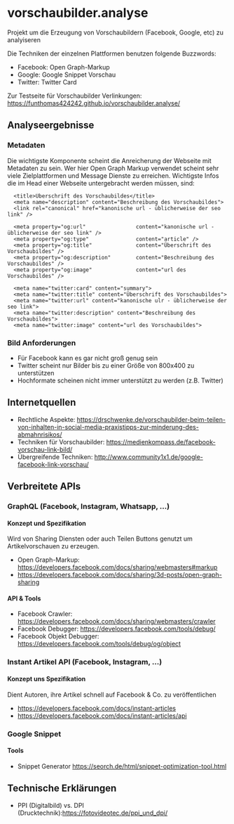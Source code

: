 # vorschaubilder.analyse
Projekt um die Erzeugung von Vorschaubildern (Facebook, Google, etc) zu analyiseren

Die Techniken der einzelnen Plattformen benutzen folgende Buzzwords:

* Facebook: Open Graph-Markup
* Google: Google Snippet Vorschau
* Twitter: Twitter Card


Zur Testseite für Vorschaubilder Verlinkungen: https://funthomas424242.github.io/vorschaubilder.analyse/

## Analyseergebnisse

### Metadaten
Die wichtigste Komponente scheint die Anreicherung der Webseite mit Metadaten zu sein. Wer hier Open Graph Markup verwendet scheint sehr viele Zielplattformen und Message Dienste zu erreichen. Wichtigste Infos die im Head einer Webseite untergebracht werden müssen, sind:

~~~~
  <title>Überschrift des Vorschaubildes</title>
  <meta name="description" content="Beschreibung des Vorschaubildes">
  <link rel="canonical" href="kanonische url - üblicherweise der seo link" />

  <meta property="og:url"                content="kanonische url - üblicherweise der seo link" />
  <meta property="og:type"               content="article" />
  <meta property="og:title"              content="Überschrift des Vorschaubildes" />
  <meta property="og:description"        content="Beschreibung des Vorschaubildes" />
  <meta property="og:image"              content="url des Vorschaubildes" />
  
  <meta name="twitter:card" content="summary">
  <meta name="twitter:title" content="Überschrift des Vorschaubildes">
  <meta name="twitter:url" content="kanonische ulr - üblicherweise der seo link">
  <meta name="twitter:description" content="Beschreibung des Vorschaubildes">
  <meta name="twitter:image" content="url des Vorschaubildes">
~~~~

### Bild Anforderungen

* Für Facebook kann es gar nicht groß genug sein
* Twitter scheint nur Bilder bis zu einer Größe von 800x400 zu unterstützen
* Hochformate scheinen nicht immer unterstützt zu werden (z.B. Twitter)


## Internetquellen

* Rechtliche Aspekte: https://drschwenke.de/vorschaubilder-beim-teilen-von-inhalten-in-social-media-praxistipps-zur-minderung-des-abmahnrisikos/
* Techniken für Vorschaubilder: https://medienkompass.de/facebook-vorschau-link-bild/
* Übergreifende Techniken: http://www.community1x1.de/google-facebook-link-vorschau/

## Verbreitete APIs
### GraphQL (Facebook, Instagram, Whatsapp, ...) 
#### Konzept und Spezifikation
Wird von Sharing Diensten oder auch Teilen Buttons genutzt um Artikelvorschauen zu erzeugen. 
* Open Graph-Markup: https://developers.facebook.com/docs/sharing/webmasters#markup
* https://developers.facebook.com/docs/sharing/3d-posts/open-graph-sharing

#### API & Tools 

* Facebook Crawler: https://developers.facebook.com/docs/sharing/webmasters/crawler
* Facebook Debugger: https://developers.facebook.com/tools/debug/ 
* Facebook Objekt Debugger: https://developers.facebook.com/tools/debug/og/object

### Instant Artikel API (Facebook, Instagram, ...)
#### Konzept uns Spezifikation
Dient Autoren, ihre Artikel schnell auf Facebook & Co. zu veröffentlichen
* https://developers.facebook.com/docs/instant-articles
* https://developers.facebook.com/docs/instant-articles/api

### Google Snippet
#### Tools

* Snippet Generator https://seorch.de/html/snippet-optimization-tool.html

## Technische Erklärungen
 * PPI (Digitalbild) vs. DPI (Drucktechnik):https://fotovideotec.de/ppi_und_dpi/
